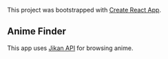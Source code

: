 This project was bootstrapped with [Create React App](https://github.com/facebook/create-react-app).

## Anime Finder

This app uses [Jikan API](https://jikan.docs.apiary.io/) for browsing anime.

